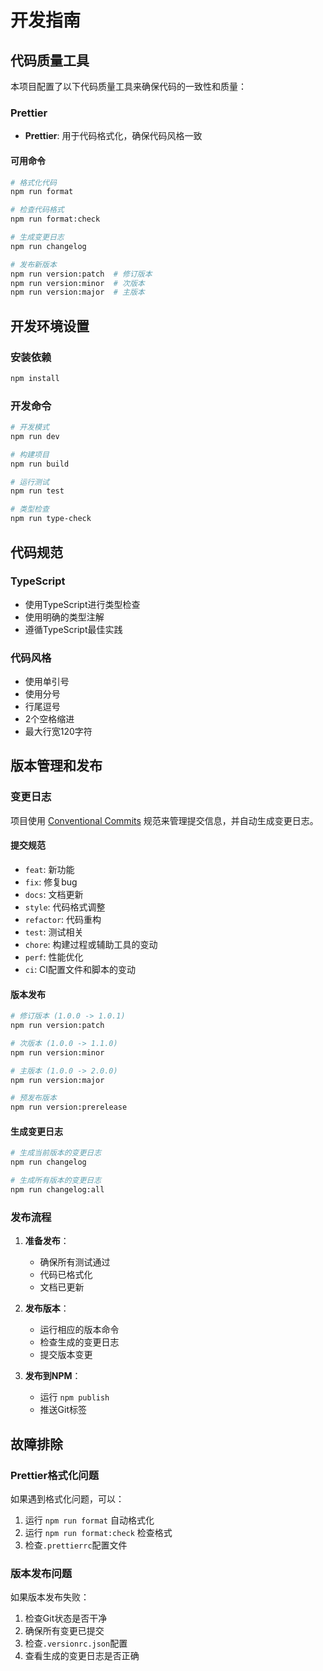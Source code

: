 # 开发指南

## 代码质量工具

本项目配置了以下代码质量工具来确保代码的一致性和质量：

### Prettier

- **Prettier**: 用于代码格式化，确保代码风格一致

#### 可用命令

```bash
# 格式化代码
npm run format

# 检查代码格式
npm run format:check

# 生成变更日志
npm run changelog

# 发布新版本
npm run version:patch  # 修订版本
npm run version:minor  # 次版本
npm run version:major  # 主版本
```


## 开发环境设置

### 安装依赖

```bash
npm install
```


### 开发命令

```bash
# 开发模式
npm run dev

# 构建项目
npm run build

# 运行测试
npm run test

# 类型检查
npm run type-check
```

## 代码规范

### TypeScript

- 使用TypeScript进行类型检查
- 使用明确的类型注解
- 遵循TypeScript最佳实践

### 代码风格

- 使用单引号
- 使用分号
- 行尾逗号
- 2个空格缩进
- 最大行宽120字符

## 版本管理和发布

### 变更日志

项目使用 [Conventional Commits](https://www.conventionalcommits.org/) 规范来管理提交信息，并自动生成变更日志。

#### 提交规范

- `feat`: 新功能
- `fix`: 修复bug
- `docs`: 文档更新
- `style`: 代码格式调整
- `refactor`: 代码重构
- `test`: 测试相关
- `chore`: 构建过程或辅助工具的变动
- `perf`: 性能优化
- `ci`: CI配置文件和脚本的变动

#### 版本发布

```bash
# 修订版本 (1.0.0 -> 1.0.1)
npm run version:patch

# 次版本 (1.0.0 -> 1.1.0)
npm run version:minor

# 主版本 (1.0.0 -> 2.0.0)
npm run version:major

# 预发布版本
npm run version:prerelease
```

#### 生成变更日志

```bash
# 生成当前版本的变更日志
npm run changelog

# 生成所有版本的变更日志
npm run changelog:all
```

### 发布流程

1. **准备发布**：
   - 确保所有测试通过
   - 代码已格式化
   - 文档已更新

2. **发布版本**：
   - 运行相应的版本命令
   - 检查生成的变更日志
   - 提交版本变更

3. **发布到NPM**：
   - 运行 `npm publish`
   - 推送Git标签

## 故障排除

### Prettier格式化问题

如果遇到格式化问题，可以：

1. 运行 `npm run format` 自动格式化
2. 运行 `npm run format:check` 检查格式
3. 检查`.prettierrc`配置文件

### 版本发布问题

如果版本发布失败：

1. 检查Git状态是否干净
2. 确保所有变更已提交
3. 检查`.versionrc.json`配置
4. 查看生成的变更日志是否正确
